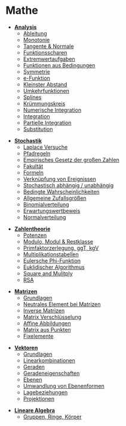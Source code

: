 # Mathe

<!-- /// [mathe-analysis] -->
* [**Analysis**](mathe/analysis.md)
  * [Ableitung](mathe/ableitung.md)
  * [Monotonie](mathe/monotonie.md)
  * [Tangente & Normale](mathe/tangente_normale.md)
  * [Funktionsscharen](mathe/funktionsscharen.md)
  * [Extremwertaufgaben](mathe/extremwertaufgaben.md)
  * [Funktionen aus Bedingungen](mathe/funktionen_aus_bedingungen.md)
  * [Symmetrie](mathe/symmetrie.md)
  * [e-Funktion](mathe/e-funktion.md)
  * [Kleinster Abstand](mathe/kleinster_abstand.md)
  * [Umkehrfunktionen](mathe/umkehrfunktionen.md)
  * [Splines](mathe/splines.md)
  * [Krümmungskreis](mathe/krümmungskreis.md)
  * [Numerische Integration](mathe/numerische_integration.md)
  * [Integration](mathe/integration.md)
  * [Partielle Integration](mathe/partielle_integration.md)
  * [Substitution](mathe/substitution.md)
<!-- /// [mathe-analysis] -->

<!-- /// [mathe-stochastik] -->
* [**Stochastik**](/mathe/stochastik.md)
  * [Laplace Versuche](mathe/laplace.md)
  * [Pfadregeln](mathe/pfadregeln.md)
  * [Empirisches Gesetz der großen Zahlen](mathe/empirisches_gesetz_der_großen_zahlen)
  * [Fakultät](mathe/factorial.md)
  * [Formeln](mathe/stochastik_formeln.md)
  * [Verknüpfung von Ereignissen](mathe/verknüpfung_von_ereignissen.md)
  * [Stochastisch abhängig / unabhängig](mathe/stochastisch_abhängig_unabhängig.md)
  * [Bedingte Wahrscheinlichkeiten](/mathe/bedingte_wahrscheinlichkeiten.md)
  * [Allgemeine Zufallsgrößen](mathe/zufallsgrößen.md)
  * [Binomialverteilung](/mathe/binomialverteilung.md)
  * [Erwartungswertbeweis](mathe/erwartungswertbeweis.md)
  * [Normalverteilung](/mathe/normalverteilung.md)
<!-- /// [mathe-stochastik] -->

<!-- /// [mathe-zahlentheorie] -->
* [**Zahlentheorie**](/mathe/zahlentheorie.md)
  * [Potenzen](mathe/potenzen.md)
  * [Modulo, Modul & Restklasse](mathe/modulo_modul_restklasse.md)
  * [Primfaktorzerlegung, ggT, kgV](mathe/primfaktorzerlegung_ggt_kgv.md)
  * [Multiplikationstabellen](mathe/multiplikationstabellen.md)
  * [Eulersche Phi-Funktion](mathe/phi.md)
  * [Euklidischer Algorithmus](mathe/euklidischer_algorithmus.md)
  * [Square and Mulitply](mathe/square_and_multiply.md)
  * [RSA](mathe/rsa.md)
<!-- /// [mathe-zahlentheorie] -->

<!-- /// [mathe-matrizen] -->
* [**Matrizen**](/mathe/matrizen.md)
  * [Grundlagen](mathe/matrix_grundlagen.md)
  * [Neutrales Element bei Matrizen](mathe/matrix_neutrales_element.md)
  * [Inverse Matrizen](mathe/matrix_inverse.md)
  * [Matrix Verschlüsselung](mathe/matrix_verschluesselung.md)
  * [Affine Abbildungen](mathe/affine_abbildungen.md)
  * [Matrix aus Punkten](mathe/abbildungsmatrix_aus_punkten.md)
  * [Fixelemente](/mathe/fixelemente.md)
<!-- /// [mathe-matrizen] -->

<!-- /// [mathe-vektoren] -->
* [**Vektoren**](/mathe/vektoren.md)
  * [Grundlagen](mathe/vektor_grundlagen.md)
  * [Linearkombinationen](/mathe/linearkombinationen.md)
  * [Geraden](/mathe/geraden.md)
  * [Geradeneigenschaften](/mathe/geradeneigenschaften.md)
  * [Ebenen](/mathe/ebenen.md)
  * [Umwandlung von Ebenenformen](/mathe/ebenenformumwandlungen.md)
  * [Lagebeziehungen](/mathe/lagebeziehungen.md)
  * [Projektionen](/mathe/projektionen.md)
<!-- /// [mathe-vektoren] -->

<!-- /// [mathe-lineare-algebra] -->
* [**Lineare Algebra**](/mathe/lineare_algebra.md)
  * [Gruppen, Ringe, Körper](/mathe/gruppen_ringe_körper.md)
<!-- /// [mathe-lineare-algebra] -->